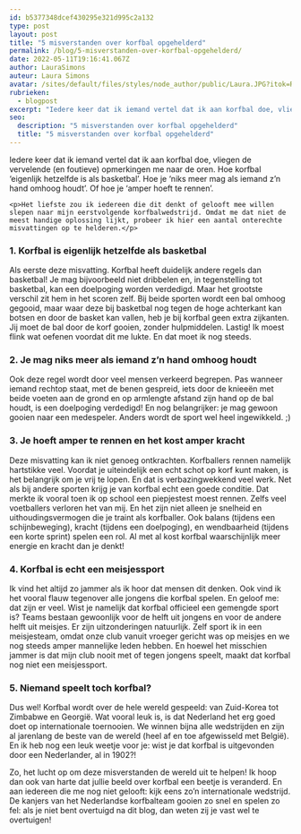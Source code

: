 ```yaml
---
id: b5377348dcef430295e321d995c2a132
type: post
layout: post
title: "5 misverstanden over korfbal opgehelderd"
permalink: /blog/5-misverstanden-over-korfbal-opgehelderd/
date: 2022-05-11T19:16:41.067Z
author: LauraSimons
auteur: Laura Simons
avatar: /sites/default/files/styles/node_author/public/Laura.JPG?itok=R0DIWri1
rubrieken:
  - blogpost
excerpt: "Iedere keer dat ik iemand vertel dat ik aan korfbal doe, vliegen de vervelende (en foutieve) opmerkingen me naar de oren. Hoe korfbal ‘eigenlijk hetzelfde is als basketbal’. Hoe je ‘niks meer mag als iemand z’n hand omhoog houdt’. Of hoe je ‘amper hoeft te rennen’.  "
seo:
  description: "5 misverstanden over korfbal opgehelderd"
  title: "5 misverstanden over korfbal opgehelderd"
---
```

Iedere keer dat ik iemand vertel dat ik aan korfbal doe, vliegen de vervelende (en foutieve) opmerkingen me naar de oren. Hoe korfbal ‘eigenlijk hetzelfde is als basketbal’. Hoe je ‘niks meer mag als iemand z’n hand omhoog houdt’. Of hoe je ‘amper hoeft te rennen’.  

    <p>Het liefste zou ik iedereen die dit denkt of gelooft mee willen slepen naar mijn eerstvolgende korfbalwedstrijd. Omdat me dat niet de meest handige oplossing lijkt, probeer ik hier een aantal onterechte misvattingen op te helderen.</p>
<h3>1. Korfbal is eigenlijk hetzelfde als basketbal</h3>
<p>Als eerste deze misvatting. Korfbal heeft duidelijk andere regels dan basketbal! Je mag bijvoorbeeld niet dribbelen en, in tegenstelling tot basketbal, kan een doelpoging worden verdedigd. Maar het grootste verschil zit hem in het scoren zelf. Bij beide sporten wordt een bal omhoog gegooid, maar waar deze bij basketbal nog tegen de hoge achterkant kan botsen en door de basket kan vallen, heb je bij korfbal geen extra zijkanten. Jij moet de bal door de korf gooien, zonder hulpmiddelen. Lastig! Ik moest flink wat oefenen voordat dit me lukte. En dat moet ik nog steeds.</p>
<h3>2. Je mag niks meer als iemand z’n hand omhoog houdt</h3>
<p>Ook deze regel wordt door veel mensen verkeerd begrepen. Pas wanneer iemand rechtop staat, met de benen gespreid, iets door de knieeën met beide voeten aan de grond en op armlengte afstand zijn hand op de bal houdt, is een doelpoging verdedigd! En nog belangrijker: je mag gewoon gooien naar een medespeler. Anders wordt de sport wel heel ingewikkeld. ;)</p>
<h3>3. Je hoeft amper te rennen en het kost amper kracht</h3>
<p>Deze misvatting kan ik niet genoeg ontkrachten. Korfballers rennen namelijk hartstikke veel. Voordat je uiteindelijk een echt schot op korf kunt maken, is het belangrijk om je vrij te lopen. En dat is verbazingwekkend veel werk. Net als bij andere sporten krijg je van korfbal echt een goede conditie. Dat merkte ik vooral toen ik op school een piepjestest moest rennen. Zelfs veel voetballers verloren het van mij. En het zijn niet alleen je snelheid en uithoudingsvermogen die je traint als korfballer. Ook balans (tijdens een schijnbeweging), kracht (tijdens een doelpoging), en wendbaarheid (tijdens een korte sprint) spelen een rol. Al met al kost korfbal waarschijnlijk meer energie en kracht dan je denkt!</p>
<h3>4. Korfbal is echt een meisjessport</h3>
<p>Ik vind het altijd zo jammer als ik hoor dat mensen dit denken. Ook vind ik het vooral flauw tegenover alle jongens die korfbal spelen. En geloof me: dat zijn er veel. Wist je namelijk dat korfbal officieel een gemengde sport is? Teams bestaan gewoonlijk voor de helft uit jongens en voor de andere helft uit meisjes. Er zijn uitzonderingen natuurlijk. Zelf sport ik in een meisjesteam, omdat onze club vanuit vroeger gericht was op meisjes en we nog steeds amper mannelijke leden hebben. En hoewel het misschien jammer is dat mijn club nooit met of tegen jongens speelt, maakt dat korfbal nog niet een meisjessport.</p>
<h3>5. Niemand speelt toch korfbal?</h3>
<p>Dus wel! Korfbal wordt over de hele wereld gespeeld: van Zuid-Korea tot Zimbabwe en Georgië. Wat vooral leuk is, is dat Nederland het erg goed doet op internationale toernooien. We winnen bijna alle wedstrijden en zijn al jarenlang de beste van de wereld (heel af en toe afgewisseld met België). En ik heb nog een leuk weetje voor je: wist je dat korfbal is uitgevonden door een Nederlander, al in 1902?!</p>
<p>Zo, het lucht op om deze misverstanden de wereld uit te helpen! Ik hoop dan ook van harte dat jullie beeld over korfbal een beetje is veranderd. En aan iedereen die me nog niet gelooft: kijk eens zo’n internationale wedstrijd. De kanjers van het Nederlandse korfbalteam gooien zo snel en spelen zo fel: als je niet bent overtuigd na dit blog, dan weten zij je vast wel te overtuigen!</p>  
